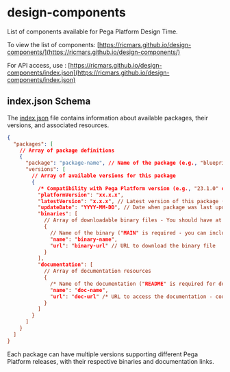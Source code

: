 # design-components

List of components available for Pega Platform Design Time.

To view the list of components: [https://ricmars.github.io/design-components/](https://ricmars.github.io/design-components/)

For API access, use : [https://ricmars.github.io/design-components/index.json](https://ricmars.github.io/design-components/index.json)

## index.json Schema

The [index.json](https://ricmars.github.io/design-components/index.json) file contains information about available packages, their versions, and associated resources.

```json
{
  "packages": [
    // Array of package definitions
    {
      "package": "package-name", // Name of the package (e.g., "blueprint-import")
      "versions": [
        // Array of available versions for this package
        {
          /* Compatibility with Pega Platform version (e.g., "23.1.0" or "23.1") - Could be a comma separated list like "8.8,23.1,...*/
          "platformVersion": "xx.x.x",
          "latestVersion": "x.x.x", // Latest version of this package (e.g., "1.0.1")
          "updateDate": "YYYY-MM-DD", // Date when package was last updated
          "binaries": [
            // Array of downloadable binary files - You should have at least one entry in the array
            {
              // Name of the binary ("MAIN" is required - you can include other types of binaries) */
              "name": "binary-name",
              "url": "binary-url" // URL to download the binary file
            }
          ],
          "documentation": [
            // Array of documentation resources
            {
              /* Name of the documentation ("README" is required for documentation - you can include other types of documentations) */
              "name": "doc-name",
              "url": "doc-url" /* URL to access the documentation - could be from this repo or from a different domain */
            }
          ]
        }
      ]
    }
  ]
}
```

Each package can have multiple versions supporting different Pega Platform releases, with their respective binaries and documentation links.
